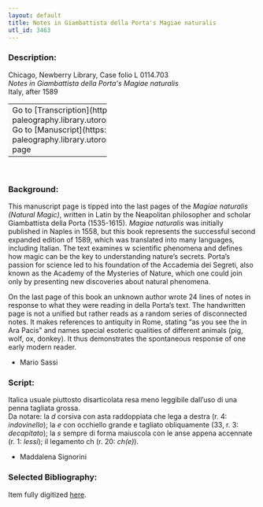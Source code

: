 ```yaml
---
layout: default
title: Notes in Giambattista della Porta's Magiae naturalis
utl_id: 3463
---
```


### Description:

Chicago, Newberry Library, Case folio L 0114.703<br>
_Notes in Giambattista della Porta's Magiae naturalis_<br>
Italy, after 1589

<table border="0.5" cellpadding="1" cellspacing="1" style="width: 200px; background-color:#F8F8F8;"><tbody><tr><td>Go to [Transcription](https://italian-paleography.library.utoronto.ca/content/transcript_IP_080)<br>
Go to [Manuscript](https://italian-paleography.library.utoronto.ca/islandora/object/italianpaleography%3AIP_080) page</td></tr></tbody></table> 

### Background:

This manuscript page is tipped into the last pages of the <i>Magiae naturalis (Natural Magic)</i>, written in Latin by the Neapolitan philosopher and scholar Giambattista della Porta (1535-1615). <i>Magiae naturalis</i> was initially published in Naples in 1558, but this book represents the successful second expanded edition of 1589, which was translated into many languages, including Italian. The text examines w scientific phenomena and defines how magic can be the key to understanding nature’s secrets. Porta’s passion for science led to his foundation of the Accademia dei Segreti, also known as the Academy of the Mysteries of Nature, which one could join only by presenting new discoveries about natural phenomena.

On the last page of this book an unknown author wrote 24 lines of notes in response to what they were reading in della Porta’s text. The handwritten page is not a unified but rather reads as a random series of disconnected notes. It makes references to antiquity in Rome, stating “as you see the in Ara Pacis” and names special esoteric qualities of different animals (pig, wolf, ox, donkey). It thus demonstrates the spontaneous response of one early modern reader.

- Mario Sassi

### Script:

Italica usuale piuttosto disarticolata resa meno leggibile dall’uso di una penna tagliata grossa.<br>
Da notare: la _d_ corsiva con asta raddoppiata che lega a destra (r. 4: _indovinello_); la _e_ con occhiello grande e tagliato obliquamente (33, r. 3: _decapitato_); la _s_ sempre di forma maiuscola con le anse appena accennate (r. 1: _lessi_); il legamento ch (r. 20: _ch(e)_).<br>
- Maddalena Signorini

### Selected Bibliography:

Item fully digitized [here](http://digcoll.newberry.org/#/item/ia-case_l_0114_703).

